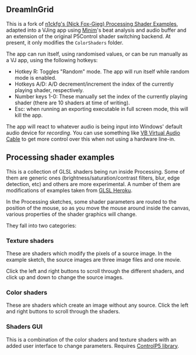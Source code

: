 ## DreamInGrid 

This is a fork of [n1ckfg's (Nick Fox-Gieg) Processing Shader Examples](https://github.com/genekogan/Processing-Shader-Examples/), adapted into a VJing app using [Minim](https://code.compartmental.net/minim/)'s beat analysis and audio buffer and an extension of the original P5Control shader switching backend.
At present, it only modifies the `ColorShaders` folder. 

The app can run itself, using randomised values, or can be run manually as a VJ app, using the following hotkeys:

- Hotkey R: Toggles "Random" mode. The app will run itself while random mode is enabled.
- Hotkeys A/D: A/D decrement/increment the index of the currently playing shader, respectively. 
- Number keys 1-0: These manually set the index of the currently playing shader (there are 10 shaders at time of writing).
- Esc: when running an exporting executable in full screen mode, this will kill the app. 

The app will react to whatever audio is being input into Windows' default audio device for *recording*. You can use something like [VB Virtual Audio Cable](https://vb-audio.com/Cable/) to get more control over this when not using a hardware line-in. 

## Processing shader examples

This is a collection of GLSL shaders being run inside Processing. Some of them are generic ones (brightness/saturation/contrast filters, blur, edge detection, etc) and others are more experimental. A number of them are modifications of examples taken from [GLSL Heroku](glsl.heroku.com).

In the Processing sketches, some shader parameters are routed to the position of the mouse, so as you move the mouse around inside the canvas, various properties of the shader graphics will change.

They fall into two categories:

### Texture shaders

These are shaders which modify the pixels of a source image. In the example sketch, the source images are three image files and one movie.

Click the left and right buttons to scroll through the different shaders, and click up and down to change the source images.

### Color shaders

These are shaders which create an image without any source. Click the left and right buttons to scroll through the shaders.


### Shaders GUI

This is a combination of the color shaders and texture shaders with an added user interface to change parameters. Requires [ControlP5 library](http://www.sojamo.de/libraries/controlP5/).
